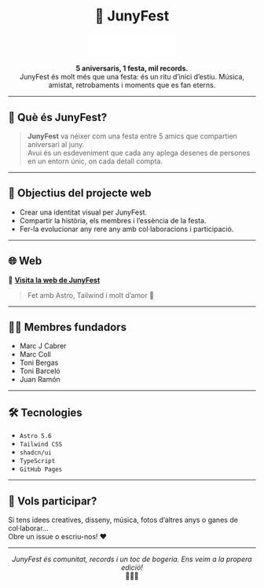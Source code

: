<h1 align="center">🎉 JunyFest</h1>

<p align="center">
  <img src="./assets/logo.png" width="180" alt="Logo de JunyFest" />
</p>

<p align="center">
  <b>5 aniversaris, 1 festa, mil records.</b><br />
  JunyFest és molt més que una festa: és un ritu d’inici d’estiu. Música, amistat, retrobaments i moments que es fan eterns.
</p>

---

## 📍 Què és JunyFest?

> **JunyFest** va néixer com una festa entre 5 amics que compartien aniversari al juny.  
> Avui és un esdeveniment que cada any aplega desenes de persones en un entorn únic, on cada detall compta.

---

## 🧠 Objectius del projecte web

- Crear una identitat visual per JunyFest.
- Compartir la història, els membres i l’essència de la festa.
- Fer-la evolucionar any rere any amb col·laboracions i participació.

---

## 🌐 Web

🔗 **[Visita la web de JunyFest](https://junyfest.com/)**  
> Fet amb Astro, Tailwind i molt d’amor 💜

---

## 🧑‍🎤 Membres fundadors

- Marc J Cabrer
- Marc Coll
- Toni Bergas
- Toni Barceló
- Juan Ramón

---

## 🛠️ Tecnologies

- `Astro 5.6`
- `Tailwind CSS`
- `shadcn/ui`
- `TypeScript`
- `GitHub Pages`

---

## 🤝 Vols participar?

Si tens idees creatives, disseny, música, fotos d’altres anys o ganes de col·laborar...  
Obre un issue o escriu-nos! ❤️

---

<p align="center">
  <i>JunyFest és comunitat, records i un toc de bogeria. Ens veim a la propera edició!</i><br />
  🪩✨🔥
</p>
